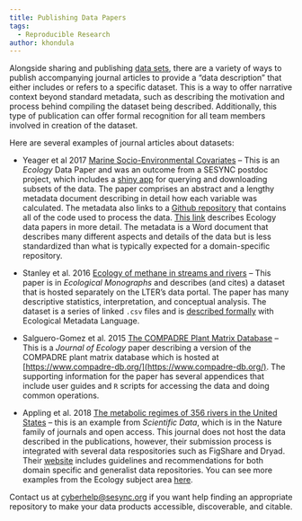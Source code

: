 ```yaml
---
title: Publishing Data Papers
tags:
  - Reproducible Research
author: khondula
---
```


Alongside sharing and publishing [data sets](https://cyberhelp.sesync.org/quickstart/sharing-data-products.html), there are a variety of ways to publish accompanying journal articles to provide a “data description” that either includes or refers to a specific dataset. This is a way to offer narrative context beyond standard metadata, such as describing the motivation and process behind compiling the dataset being described. Additionally, this type of publication can offer formal recognition for all team members involved in creation of the dataset. 

Here are several examples of journal articles about datasets:


* Yeager et al 2017 [Marine Socio-Environmental Covariates](https://esajournals.onlinelibrary.wiley.com/doi/full/10.1002/ecy.1884) – This is an *Ecology* Data Paper and was an outcome from a SESYNC postdoc project, which includes a [shiny app](https://shiny.sesync.org/apps/msec/) for querying and downloading subsets of the data. The paper comprises an abstract and a lengthy metadata document describing in detail how each variable was calculated. The metadata also links to a [Github repository](https://github.com/pmarchand1/msec) that contains all of the code used to process the data. [This link](https://esajournals.onlinelibrary.wiley.com/hub/journal/19399170/resources/data_paper_inst_ecy) describes Ecology data papers in more detail. The metadata is a Word document that describes many different aspects and details of the data but is less standardized than what is typically expected for a domain-specific repository.

* Stanley et al. 2016 [Ecology of methane in streams and rivers](https://esajournals.onlinelibrary.wiley.com/doi/full/10.1890/15-1027) – This paper is in *Ecological Monographs* and describes (and cites) a dataset that is hosted separately on the LTER’s data portal. The paper has many descriptive statistics, interpretation, and conceptual analysis. The dataset is a series of linked `.csv` files and is [described formally](https://portal.lternet.edu/nis/metadataviewer?packageid=knb-lter-ntl.321.5375841) with Ecological Metadata Language.

* Salguero-Gomez et al. 2015 [The COMPADRE Plant Matrix Database](https://besjournals.onlinelibrary.wiley.com/doi/10.1111/1365-2745.12334) – This is a *Journal of Ecology* paper describing a version of the COMPADRE plant matrix database which is hosted at [https://www.compadre-db.org/](https://www.compadre-db.org/). The supporting information for the paper has several appendices that include user guides and `R` scripts for accessing the data and doing common operations.

* Appling et al. 2018 [The metabolic regimes of 356 rivers in the United States](https://www.nature.com/articles/sdata2018292) – this is an example from *Scientific Data*, which is in the Nature family of journals and open access. This journal does not host the data described in the publications, however, their submission process is integrated with several data respositories such as FigShare and Dryad. Their [website](http://www.nature.com/sdata/policies/repositories#general) includes guidelines and recommendations for both domain specific and generalist data repositories. You can see more examples from the Ecology subject area [here](https://www-nature-com/search?subject=ecology&journal=sdata).

Contact us at cyberhelp@sesync.org if you want help finding an appropriate repository to make your data products accessible, discoverable, and citable.
 
